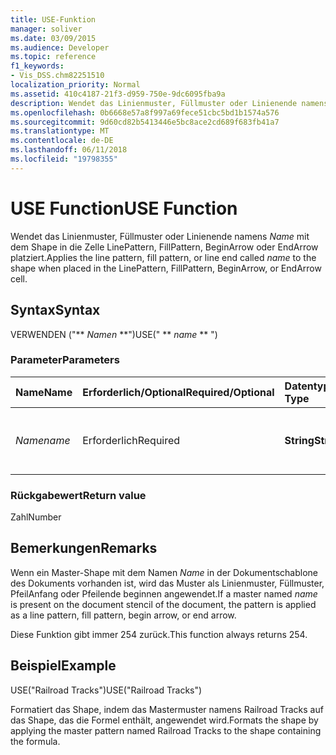 ```yaml
---
title: USE-Funktion
manager: soliver
ms.date: 03/09/2015
ms.audience: Developer
ms.topic: reference
f1_keywords:
- Vis_DSS.chm82251510
localization_priority: Normal
ms.assetid: 410c4187-21f3-d959-750e-9dc6095fba9a
description: Wendet das Linienmuster, Füllmuster oder Linienende namens Name mit dem Shape in die Zelle LinePattern, FillPattern, BeginArrow oder EndArrow platziert.
ms.openlocfilehash: 0b6668e57a8f997a69fece51cbc5bd1b1574a576
ms.sourcegitcommit: 9d60cd82b5413446e5bc8ace2cd689f683fb41a7
ms.translationtype: MT
ms.contentlocale: de-DE
ms.lasthandoff: 06/11/2018
ms.locfileid: "19798355"
---
```

# <a name="use-function"></a><span data-ttu-id="c0081-103">USE Function</span><span class="sxs-lookup"><span data-stu-id="c0081-103">USE Function</span></span>

<span data-ttu-id="c0081-104">Wendet das Linienmuster, Füllmuster oder Linienende namens _Name_ mit dem Shape in die Zelle LinePattern, FillPattern, BeginArrow oder EndArrow platziert.</span><span class="sxs-lookup"><span data-stu-id="c0081-104">Applies the line pattern, fill pattern, or line end called  _name_ to the shape when placed in the LinePattern, FillPattern, BeginArrow, or EndArrow cell.</span></span> 
  
## <a name="syntax"></a><span data-ttu-id="c0081-105">Syntax</span><span class="sxs-lookup"><span data-stu-id="c0081-105">Syntax</span></span>

<span data-ttu-id="c0081-106">VERWENDEN ("** *Namen* **")</span><span class="sxs-lookup"><span data-stu-id="c0081-106">USE(" ** *name* ** ")</span></span> 
  
### <a name="parameters"></a><span data-ttu-id="c0081-107">Parameter</span><span class="sxs-lookup"><span data-stu-id="c0081-107">Parameters</span></span>

|<span data-ttu-id="c0081-108">**Name**</span><span class="sxs-lookup"><span data-stu-id="c0081-108">**Name**</span></span>|<span data-ttu-id="c0081-109">**Erforderlich/Optional**</span><span class="sxs-lookup"><span data-stu-id="c0081-109">**Required/Optional**</span></span>|<span data-ttu-id="c0081-110">**Datentyp**</span><span class="sxs-lookup"><span data-stu-id="c0081-110">**Data Type**</span></span>|<span data-ttu-id="c0081-111">**Beschreibung**</span><span class="sxs-lookup"><span data-stu-id="c0081-111">**Description**</span></span>|
|:-----|:-----|:-----|:-----|
| <span data-ttu-id="c0081-112">_Name_</span><span class="sxs-lookup"><span data-stu-id="c0081-112">_name_</span></span> <br/> |<span data-ttu-id="c0081-113">Erforderlich</span><span class="sxs-lookup"><span data-stu-id="c0081-113">Required</span></span>  <br/> |<span data-ttu-id="c0081-114">**String**</span><span class="sxs-lookup"><span data-stu-id="c0081-114">**String**</span></span> <br/> |<span data-ttu-id="c0081-115">Beliebige Zeichenfolge, die für einen gültigen Master-Shape-Namen steht.</span><span class="sxs-lookup"><span data-stu-id="c0081-115">Any string that is a valid master name.</span></span>  <br/> |
   
### <a name="return-value"></a><span data-ttu-id="c0081-116">Rückgabewert</span><span class="sxs-lookup"><span data-stu-id="c0081-116">Return value</span></span>

<span data-ttu-id="c0081-117">Zahl</span><span class="sxs-lookup"><span data-stu-id="c0081-117">Number</span></span>
  
## <a name="remarks"></a><span data-ttu-id="c0081-118">Bemerkungen</span><span class="sxs-lookup"><span data-stu-id="c0081-118">Remarks</span></span>

<span data-ttu-id="c0081-119">Wenn ein Master-Shape mit dem Namen _Name_ in der Dokumentschablone des Dokuments vorhanden ist, wird das Muster als Linienmuster, Füllmuster, PfeilAnfang oder Pfeilende beginnen angewendet.</span><span class="sxs-lookup"><span data-stu-id="c0081-119">If a master named  _name_ is present on the document stencil of the document, the pattern is applied as a line pattern, fill pattern, begin arrow, or end arrow.</span></span> 
  
<span data-ttu-id="c0081-120">Diese Funktion gibt immer 254 zurück.</span><span class="sxs-lookup"><span data-stu-id="c0081-120">This function always returns 254.</span></span>
  
## <a name="example"></a><span data-ttu-id="c0081-121">Beispiel</span><span class="sxs-lookup"><span data-stu-id="c0081-121">Example</span></span>

<span data-ttu-id="c0081-122">USE("Railroad Tracks")</span><span class="sxs-lookup"><span data-stu-id="c0081-122">USE("Railroad Tracks")</span></span> 
  
<span data-ttu-id="c0081-123">Formatiert das Shape, indem das Mastermuster namens Railroad Tracks auf das Shape, das die Formel enthält, angewendet wird.</span><span class="sxs-lookup"><span data-stu-id="c0081-123">Formats the shape by applying the master pattern named Railroad Tracks to the shape containing the formula.</span></span> 
  

